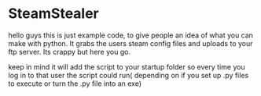 # SteamStealer
hello guys this is just example code, to give people an idea of what you can make with python. It grabs the users steam config files and uploads to your ftp server. Its crappy but here you go.

keep in mind it will add the script to your startup folder so every time you log in to that user the script could run( depending on if you set up .py files to execute or turn the .py file into an exe)
